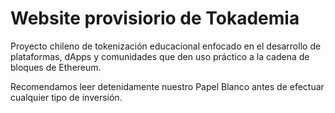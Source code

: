 # Website provisiorio de Tokademia
Proyecto chileno de tokenización educacional enfocado en el desarrollo de plataformas, dApps y comunidades que den uso práctico a la cadena de bloques de Ethereum.

Recomendamos leer detenidamente nuestro Papel Blanco antes de efectuar cualquier tipo de inversión. 
